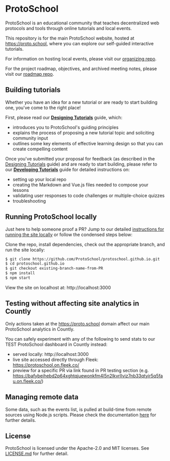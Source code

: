 # ProtoSchool

ProtoSchool is an educational community that teaches decentralized web protocols and tools
through online tutorials and local events.

This repository is for the main ProtoSchool website, hosted at https://proto.school, where you can
explore our self-guided interactive tutorials.

For information on hosting local events, please visit our [organizing repo](https://github.com/protoschool/organizing).

For the project roadmap, objectives, and archived meeting notes, please visit our [roadmap repo](https://github.com/protoschool/roadmap).

## Building tutorials

Whether you have an idea for a new tutorial or are ready to start building one, you've come to the right place!

First, please read our [**Designing Tutorials**](DESIGNING_TUTORIALS.md) guide, which:
- introduces you to ProtoSchool's guiding principles
- explains the process of proposing a new tutorial topic and soliciting community input
- outlines some key elements of effective learning design so that you can create compelling content

Once you've submitted your proposal for feedback (as described in the [Designing Tutorials](DESIGNING_TUTORIALS.md) guide) and are ready to start building, please refer to our [**Developing Tutorials**](DEVELOPING_TUTORIALS.md) guide for detailed instructions on:
- setting up your local repo
- creating the Markdown and Vue.js files needed to compose your lessons
- validating user responses to code challenges or multiple-choice quizzes
- troubleshooting

## Running ProtoSchool locally

Just here to help someone proof a PR? Jump to our detailed [instructions for running the site locally](DEVELOPING_TUTORIALS.md#run-the-server-locally-to-preview-your-work) or follow the condensed steps below:

Clone the repo, install dependencies, check out the appropriate branch, and run the site locally:
```sh
$ git clone https://github.com/ProtoSchool/protoschool.github.io.git
$ cd protoschool.github.io
$ git checkout existing-branch-name-from-PR
$ npm install
$ npm start
```

View the site on localhost at: http://localhost:3000

## Testing without affecting site analytics in Countly

Only actions taken at the https://proto.school domain affect our main ProtoSchool analytics in Countly.

You can safely experiment with any of the following to send stats to our TEST ProtoSchool dashboard in Countly instead:
- served locally: http://localhost:3000
- live site accessed directly through Fleek: https://protoschool.on.fleek.co/
- preview for a specific PR via link found in PR testing section (e.g. https://bafybeihebd2p64xghtqjuewonkfm4l5n2lkvrllviz7nb33qtyir5q5fau.on.fleek.co/)

## Managing remote data

Some data, such as the events list, is pulled at build-time from remote sources using Node.js scripts. Please check the documentation [here](scripts/README.md) for further details.

## License

ProtoSchool is licensed under the Apache-2.0 and MIT licenses. See [LICENSE.md](https://github.com/protoschool/protoschool.github.io/blob/master/LICENSE.md) for further detail.
